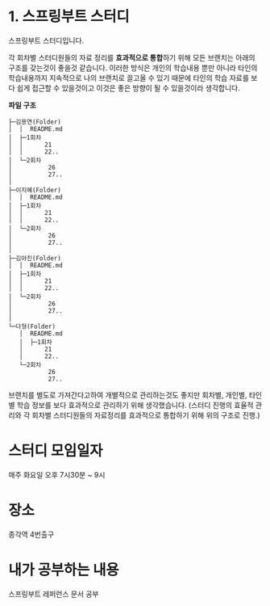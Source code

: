 # 1. 스프링부트 스터디 

스프링부트 스터디입니다.

각 회차별 스터디원들의 자료 정리를 **효과적으로 통합**하기 위해 모든 브랜치는 아래의 구조를 갖는것이 좋을것 같습니다. 이러한 방식은 개인의 학습내용 뿐만 아니라 타인의 학습내용까지 지속적으로 나의 브랜치로 끌고올 수 있기 때문에 타인의 학습 자료를 보다 쉽게 접근할 수 있을것이고 이것은 좋은 방향이 될 수 있을것이라 생각합니다.



**파일 구조**

```
├─김용연(Folder)
│  │  README.md
│  ├─1회차
│  │      21
│  │      22..
│  └─2회차
│          26
│          27..
│ 
├─이지혜(Folder)
│  │  README.md
│  ├─1회차
│  │      21
│  │      22..
│  └─2회차
│          26
│          27..
│ 
├─김아진(Folder)
│  │  README.md
│  ├─1회차
│  │      21
│  │      22..
│  └─2회차
│          26
│          27..
│ 
└─다형(Folder)
   │  README.md
   │  ├─1회차
   │      21
   │      22..
   └─2회차
           26
           27..
```



브랜치를 별도로 가져간다고하여 개별적으로 관리하는것도 좋지만 회차별, 개인별, 타인별 학습 정보를 보다 효과적으로 관리하기 위해 생각했습니다. (스터디 진행의 효율적 관리와 각 회차별 스터디원들의 자료정리를 효과적으로 통합하기 위해 위의 구조로 진행.)



# 스터디 모임일자

매주 화요일 오후 7시30분 ~ 9시

# 장소

종각역 4번출구

# 내가 공부하는 내용

스프링부트 레퍼런스 문서 공부 
